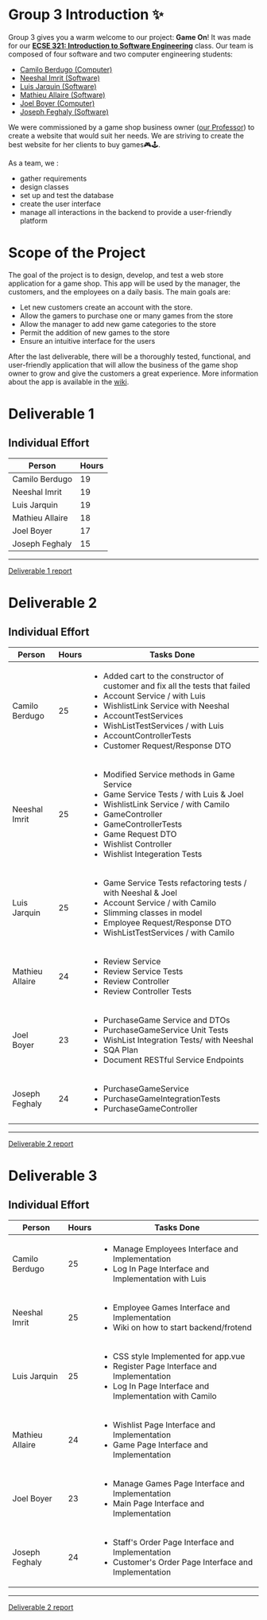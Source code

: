 # Group 3 Introduction ✨

Group 3 gives you a warm welcome to our project: **Game On**!
It was made for our [__ECSE 321: Introduction to Software Engineering__](https://www.mcgill.ca/study/2024-2025/courses/ecse-321) class. Our team is composed of four software and two computer engineering students:
* [Camilo Berdugo (Computer)](https://github.com/CamiloB6)
* [Neeshal Imrit (Software)](https://github.com/Neeshal-Imrit)
* [Luis Jarquin (Software)](https://github.com/LuisAtMcGill)
* [Mathieu Allaire (Software)](https://github.com/Mathieu-Allaire)
* [Joel Boyer (Computer)](https://github.com/joelboyer293)
* [Joseph Feghaly (Software)](https://github.com/JRfeghaly)

We were commissioned by a game shop business owner ([our Professor](https://www.mcgill.ca/ece/lili-wei)) to create a website that would suit her needs. We are striving to create the best website for her clients to buy games🎮🕹️.

As a team, we :
* gather requirements
* design classes
* set up and test the database
* create the user interface
* manage all interactions in the backend to provide a user-friendly platform

# Scope of the Project
The goal of the project is to design, develop, and test a web store application for a game shop.
This app will be used by the manager, the customers, and the employees on a daily basis.
The main goals are:
* Let new customers create an account with the store.
* Allow the gamers to purchase one or many games from the store
* Allow the manager to add new game categories to the store
* Permit the addition of new games to the store
* Ensure an intuitive interface for the users

After the last deliverable, there will be a thoroughly tested, functional, and user-friendly application that will allow the business of the game shop owner to grow and give the customers a great experience.
More information about the app is available in the [wiki](https://github.com/McGill-ECSE321-Fall2024/project-group-3/wiki).

# Deliverable 1
## Individual Effort
Person | Hours |
--- | --- |
Camilo Berdugo | 19
Neeshal Imrit | 19
Luis Jarquin | 19
Mathieu Allaire | 18
Joel Boyer | 17
Joseph Feghaly | 15
---

[Deliverable 1 report](https://github.com/McGill-ECSE321-Fall2024/project-group-3/wiki/Deliverable-1)

# Deliverable 2
## Individual Effort
Person | Hours | Tasks Done|
--- | --- |---|
Camilo Berdugo | 25| <ul><li>Added cart to the constructor of customer and fix all the tests that failed</li> <li>Account Service / with Luis</li> <li>WishlistLink Service with Neeshal</li> <li>AccountTestServices</li> <li>WishListTestServices / with Luis</li> <li>AccountControllerTests</li> <li>Customer Request/Response DTO</li></ul>|
Neeshal Imrit | 25| <ul><li>Modified Service methods in Game Service</li> <li>Game Service Tests / with Luis & Joel</li> <li>WishlistLink Service / with Camilo </li> <li>GameController </li> <li>GameControllerTests </li> <li>Game Request DTO</li> <li>Wishlist Controller</li> <li>Wishlist Integeration Tests</li>   </ul>|
Luis Jarquin | 25| <ul><li>Game Service Tests refactoring tests / with Neeshal & Joel </li> <li>Account Service / with Camilo </li> <li>Slimming classes in model </li> <li>Employee Request/Response DTO </li> <li>WishListTestServices / with Camilo</li></ul>|
Mathieu Allaire | 24| <ul><li>Review Service </li> <li>Review Service Tests </li> <li>Review Controller </li> <li>Review Controller Tests</li></ul>|
Joel Boyer | 23| <ul><li>PurchaseGame Service and DTOs </li> <li>PurchaseGameService Unit Tests </li> <li>WishList Integration Tests/ with Neeshal </li> <li>SQA Plan </li> <li>Document RESTful Service Endpoints </li></ul>|
Joseph Feghaly | 24| <ul><li>PurchaseGameService </li> <li>PurchaseGameIntegrationTests</li> <li>PurchaseGameController</li></ul>|
---
[Deliverable 2 report](https://github.com/McGill-ECSE321-Fall2024/project-group-3/wiki/Deliverable-2)

# Deliverable 3
## Individual Effort
Person | Hours | Tasks Done|
--- | --- |---|
Camilo Berdugo | 25| <ul><li>Manage Employees Interface and Implementation</li> <li>Log In Page Interface and Implementation with Luis</li> </ul>|
Neeshal Imrit | 25| <ul><li>Employee Games Interface and Implementation</li> <li>Wiki on how to start backend/frotend</li></ul>|
Luis Jarquin | 25| <ul><li>CSS style Implemented for app.vue </li> <li>Register Page Interface and Implementation </li> <li>Log In Page Interface and Implementation with Camilo</li> </ul>|
Mathieu Allaire | 24| <ul><li>Wishlist Page Interface and Implementation </li> <li>Game Page Interface and Implementation </li></ul>|
Joel Boyer | 23| <ul><li>Manage Games Page Interface and Implementation </li> <li>Main Page Interface and Implementation</li> </ul>|
Joseph Feghaly | 24| <ul><li>Staff's Order Page Interface and Implementation </li> <li>Customer's Order Page Interface and Implementation</li>|
---
[Deliverable 2 report](https://github.com/McGill-ECSE321-Fall2024/project-group-3/wiki/Deliverable-2)
